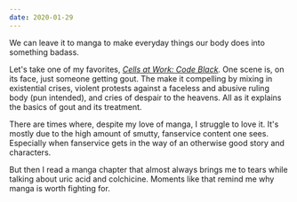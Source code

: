 ```yaml
---
date: 2020-01-29
---
```


We can leave it to manga to make everyday things our body does into something badass.

Let's take one of my favorites, _[Cells at Work: Code Black](https://kodanshacomics.com/series/cells-at-work-code-black/)._ One scene is, on its face, just someone getting gout. The make it compelling by mixing in existential crises, violent protests against a faceless and abusive ruling body (pun intended), and cries of despair to the heavens. All as it explains the basics of gout and its treatment.

There are times where, despite my love of manga, I struggle to love it. It's mostly due to the high amount of smutty, fanservice content one sees. Especially when fanservice gets in the way of an otherwise good story and characters.

But then I read a manga chapter that almost always brings me to tears while talking about uric acid and colchicine. Moments like that remind me why manga is worth fighting for.
